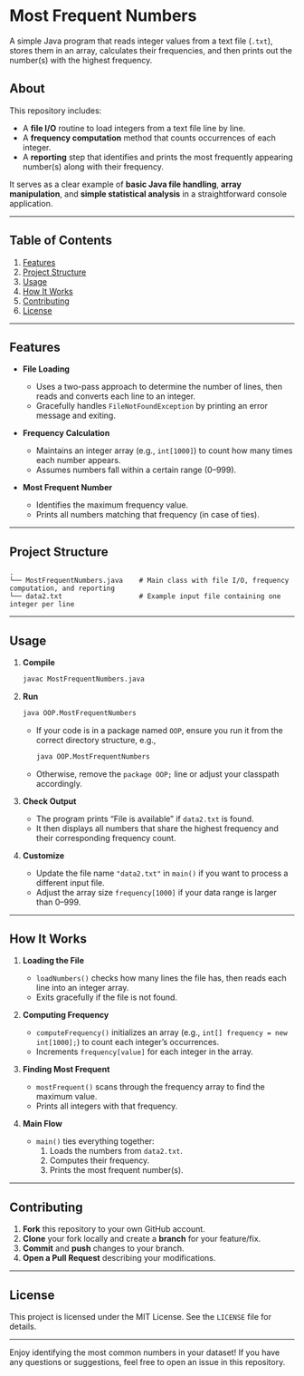 # Most Frequent Numbers

A simple Java program that reads integer values from a text file (`.txt`), stores them in an array, calculates their frequencies, and then prints out the number(s) with the highest frequency.

## About

This repository includes:
- A **file I/O** routine to load integers from a text file line by line.
- A **frequency computation** method that counts occurrences of each integer.
- A **reporting** step that identifies and prints the most frequently appearing number(s) along with their frequency.

It serves as a clear example of **basic Java file handling**, **array manipulation**, and **simple statistical analysis** in a straightforward console application.

---

## Table of Contents

1. [Features](#features)  
2. [Project Structure](#project-structure)  
3. [Usage](#usage)  
4. [How It Works](#how-it-works)  
5. [Contributing](#contributing)  
6. [License](#license)

---

## Features

- **File Loading**  
  - Uses a two-pass approach to determine the number of lines, then reads and converts each line to an integer.  
  - Gracefully handles `FileNotFoundException` by printing an error message and exiting.

- **Frequency Calculation**  
  - Maintains an integer array (e.g., `int[1000]`) to count how many times each number appears.  
  - Assumes numbers fall within a certain range (0–999).  

- **Most Frequent Number**  
  - Identifies the maximum frequency value.  
  - Prints all numbers matching that frequency (in case of ties).

---

## Project Structure

```
.
└── MostFrequentNumbers.java    # Main class with file I/O, frequency computation, and reporting
└── data2.txt                   # Example input file containing one integer per line
```

---

## Usage

1. **Compile**  
   ```bash
   javac MostFrequentNumbers.java
   ```

2. **Run**  
   ```bash
   java OOP.MostFrequentNumbers
   ```
   - If your code is in a package named `OOP`, ensure you run it from the correct directory structure, e.g.,  
     ```bash
     java OOP.MostFrequentNumbers
     ```
   - Otherwise, remove the `package OOP;` line or adjust your classpath accordingly.

3. **Check Output**  
   - The program prints “File is available” if `data2.txt` is found.  
   - It then displays all numbers that share the highest frequency and their corresponding frequency count.

4. **Customize**  
   - Update the file name `"data2.txt"` in `main()` if you want to process a different input file.  
   - Adjust the array size `frequency[1000]` if your data range is larger than 0–999.

---

## How It Works

1. **Loading the File**  
   - `loadNumbers()` checks how many lines the file has, then reads each line into an integer array.  
   - Exits gracefully if the file is not found.

2. **Computing Frequency**  
   - `computeFrequency()` initializes an array (e.g., `int[] frequency = new int[1000];`) to count each integer’s occurrences.  
   - Increments `frequency[value]` for each integer in the array.

3. **Finding Most Frequent**  
   - `mostFrequent()` scans through the frequency array to find the maximum value.  
   - Prints all integers with that frequency.

4. **Main Flow**  
   - `main()` ties everything together:
     1. Loads the numbers from `data2.txt`.
     2. Computes their frequency.
     3. Prints the most frequent number(s).

---

## Contributing

1. **Fork** this repository to your own GitHub account.  
2. **Clone** your fork locally and create a **branch** for your feature/fix.  
3. **Commit** and **push** changes to your branch.  
4. **Open a Pull Request** describing your modifications.

---

## License

This project is licensed under the MIT License. See the `LICENSE` file for details.

---

Enjoy identifying the most common numbers in your dataset! If you have any questions or suggestions, feel free to open an issue in this repository.

